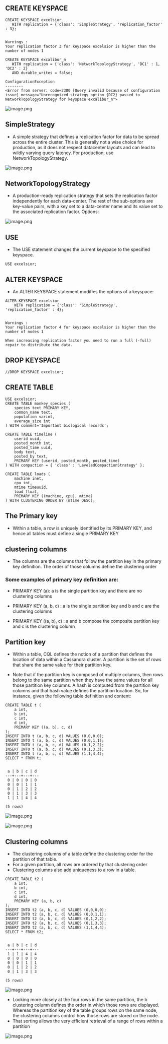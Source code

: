 ## CREATE KEYSPACE


```CQL
CREATE KEYSPACE excelsior
   WITH replication = {'class': 'SimpleStrategy', 'replication_factor' : 3};
```




                                                                                                                                                                                                                                                                                                                                                                                                                                                                                                                                                                                                                                                                                                                                                                                                                                                                                                                                                                                                                                                                                                                                                                                                                                                                                                                                                                                                                                                                                                                                                                                                                                                                                                                                                                                                                  
    Warnings :
    Your replication factor 3 for keyspace excelsior is higher than the number of nodes 1




```CQL
CREATE KEYSPACE excalibur_n
   WITH replication = {'class': 'NetworkTopologyStrategy', 'DC1' : 1, 'DC2' : 2}
   AND durable_writes = false;
```




                                                                                                                                                                                                                                                                                                                                                                                                                                                                                                                                                                                                                                                                                                                           ConfigurationException
    --------
    <Error from server: code=2300 [Query invalid because of configuration issue] message="Unrecognized strategy option {DC2} passed to NetworkTopologyStrategy for keyspace excalibur_n">



![image.png](image.png)

## SimpleStrategy
- A simple strategy that defines a replication factor for data to be spread across the entire cluster. This is generally not a wise choice for production, as it does not respect datacenter layouts and can lead to wildly varying query latency. For production, use NetworkTopologyStrategy.

![image.png](image.png)

## NetworkTopologyStrategy
- A production-ready replication strategy that sets the replication factor independently for each data-center. The rest of the sub-options are key-value pairs, with a key set to a data-center name and its value set to the associated replication factor. Options:

![image.png](image.png)

## USE
- The USE statement changes the current keyspace to the specified keyspace.


```CQL
USE excelsior;
```

## ALTER KEYSPACE
- An ALTER KEYSPACE statement modifies the options of a keyspace:


```CQL
ALTER KEYSPACE excelsior
    WITH replication = {'class': 'SimpleStrategy', 'replication_factor' : 4};
```




                                                                                                                                                                                                                                                                                                                                                                                                                                                                                                                                                                                                                                                                                                                                                                                                                                                                                                                                                                                                                                                                                                                                                                                                                                                                                                                                                                                                                                                                                                                                                                                                             
    Warnings :
    Your replication factor 4 for keyspace excelsior is higher than the number of nodes 1
    
    When increasing replication factor you need to run a full (-full) repair to distribute the data.



## DROP KEYSPACE



```CQL
//DROP KEYSPACE excelsior;

```




    



## CREATE TABLE


```CQL
USE excelsior;
CREATE TABLE monkey_species (
    species text PRIMARY KEY,
    common_name text,
    population varint,
    average_size int
) WITH comment='Important biological records';

CREATE TABLE timeline (
    userid uuid,
    posted_month int,
    posted_time uuid,
    body text,
    posted_by text,
    PRIMARY KEY (userid, posted_month, posted_time)
) WITH compaction = { 'class' : 'LeveledCompactionStrategy' };

CREATE TABLE loads (
    machine inet,
    cpu int,
    mtime timeuuid,
    load float,
    PRIMARY KEY ((machine, cpu), mtime)
) WITH CLUSTERING ORDER BY (mtime DESC);
```




    



## The Primary key
- Within a table, a row is uniquely identified by its PRIMARY KEY, and hence all tables must define a single PRIMARY KEY

## clustering columns
- The columns are the columns that follow the partition key in the primary key definition. The order of those columns define the clustering order

### Some examples of primary key definition are:

- PRIMARY KEY (a): a is the single partition key and there are no clustering columns

- PRIMARY KEY (a, b, c) : a is the single partition key and b and c are the clustering columns

- PRIMARY KEY ((a, b), c) : a and b compose the composite partition key and c is the clustering column

## Partition key
- Within a table, CQL defines the notion of a partition that defines the location of data within a Cassandra cluster. A partition is the set of rows that share the same value for their partition key.

- Note that if the partition key is composed of multiple columns, then rows belong to the same partition when they have the same values for all those partition key columns. A hash is computed from the partition key columns and that hash value defines the partition location. So, for instance, given the following table definition and content:


```CQL
CREATE TABLE t (
    a int,
    b int,
    c int,
    d int,
    PRIMARY KEY ((a, b), c, d)
);
INSERT INTO t (a, b, c, d) VALUES (0,0,0,0);
INSERT INTO t (a, b, c, d) VALUES (0,0,1,1);
INSERT INTO t (a, b, c, d) VALUES (0,1,2,2);
INSERT INTO t (a, b, c, d) VALUES (0,1,3,3);
INSERT INTO t (a, b, c, d) VALUES (1,1,4,4);
SELECT * FROM t;
```




                                                                                                                                                                                                                                                                                                                                                                                                                                                                                                                                                                                                                                                                                                                                                                                                                                                                                                                                                                                                                                                                                                                                                                                                                                                                                                                                                                                                                                                                                                                                                                                                                                                                                                                                                                                                                                                                                                                                                                                                                                                                                                                                                                                                                                                                                                                                                                                                                                                                                                              
     a | b | c | d
    ---+---+---+---
     0 | 0 | 0 | 0
     0 | 0 | 1 | 1
     0 | 1 | 2 | 2
     0 | 1 | 3 | 3
     1 | 1 | 4 | 4
    
    (5 rows)



![image.png](image.png)

![image.png](image.png)

## Clustering columns
- The clustering columns of a table define the clustering order for the partition of that table. 
- For a given partition, all rows are ordered by that clustering order
- Clustering columns also add uniqueness to a row in a table.


```CQL
CREATE TABLE t2 (
    a int,
    b int,
    c int,
    d int,
    PRIMARY KEY (a, b, c)
);
INSERT INTO t2 (a, b, c, d) VALUES (0,0,0,0);
INSERT INTO t2 (a, b, c, d) VALUES (0,0,1,1);
INSERT INTO t2 (a, b, c, d) VALUES (0,1,2,2);
INSERT INTO t2 (a, b, c, d) VALUES (0,1,3,3);
INSERT INTO t2 (a, b, c, d) VALUES (1,1,4,4);
SELECT * FROM t2;
```




                                                                                                                                                                                                                                                                                                                                                                                                                                                                                                                                                                                                                                                                                                                                                                                                                                                                                                                                                                                                                                                                                                                                                                                                                                                                                                                                                                                                                                                                                                                                                                                                                                                                                                                                                                                                                                                                                                                                                                                                                                                                                                                                                                                                                                                                                                                                                                                                                                                                                                                                                                                                                                   
     a | b | c | d
    ---+---+---+---
     1 | 1 | 4 | 4
     0 | 0 | 0 | 0
     0 | 0 | 1 | 1
     0 | 1 | 2 | 2
     0 | 1 | 3 | 3
    
    (5 rows)



![image.png](image.png)

- Looking more closely at the four rows in the same partition, the b clustering column defines the order in which those rows are displayed. Whereas the partition key of the table groups rows on the same node, the clustering columns control how those rows are stored on the node.
- That sorting allows the very efficient retrieval of a range of rows within a partition

![image.png](image.png)
